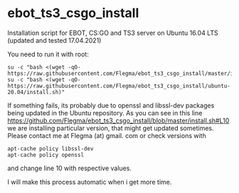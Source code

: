 # ebot_ts3_csgo_install
Installation script for EBOT, CS:GO and TS3 server on Ubuntu 16.04 LTS (updated and tested 17.04.2021)

You need to run it with root:
```
su -c "bash <(wget -qO- https://raw.githubusercontent.com/Flegma/ebot_ts3_csgo_install/master/install.sh)"
su -c "bash <(wget -qO- https://raw.githubusercontent.com/Flegma/ebot_ts3_csgo_install/ubuntu-20.04/install.sh)"
```

If something fails, its probably due to openssl and libssl-dev packages being updated in the Ubuntu repository. As you can see in this line 
https://github.com/Flegma/ebot_ts3_csgo_install/blob/master/install.sh#L10
we are installing particular version, that might get updated sometimes. Please contact me at Flegma (at) gmail. com or check versions with 
```
apt-cache policy libssl-dev
apt-cache policy openssl
```
and change line 10 with respective values. 

I will make this process automatic when i get more time. 
